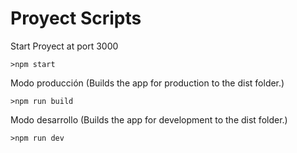 # Proyect Scripts
Start Proyect at port 3000
```
>npm start
```
Modo producción (Builds the app for production to the dist folder.)
```
>npm run build
```

Modo desarrollo (Builds the app for development to the dist folder.)
```
>npm run dev
```